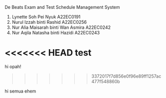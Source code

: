 De Beats
Exam and Test Schedule Management System
1. Lynette Soh Pei Nyuk A22EC0191
2. Nurul Izzah binti Rashid A22EC0256 
3. Nur Alia Maisarah binti Wan Asmira A22EC0242
4. Nur Aqila Natasha binti Hazidi A22EC0243

<<<<<<< HEAD
test
=======
hi opah!
>>>>>>> 3372017f7d856e0f96e89ff1257ac477f548860b

hi semua
ehem
